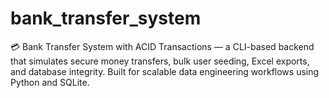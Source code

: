 # bank_transfer_system
💳 Bank Transfer System with ACID Transactions — a CLI-based backend that simulates secure money transfers, bulk user seeding, Excel exports, and database integrity. Built for scalable data engineering workflows using Python and SQLite.
